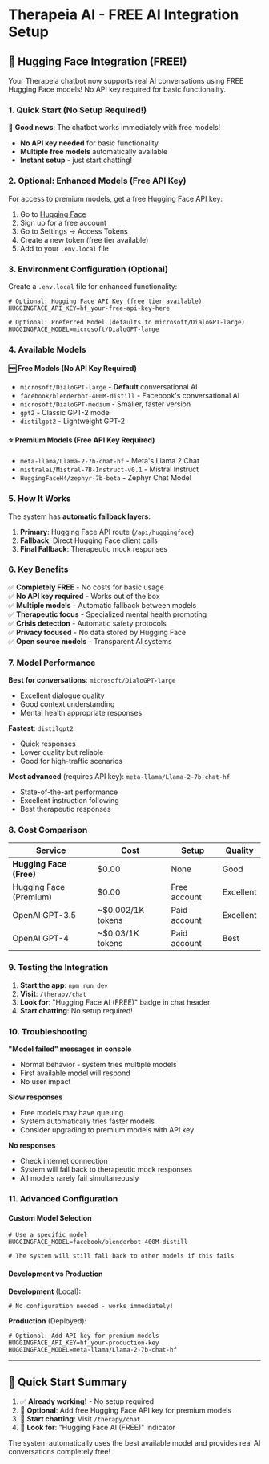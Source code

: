 # Therapeia AI - FREE AI Integration Setup

## 🤖 Hugging Face Integration (FREE!)

Your Therapeia chatbot now supports real AI conversations using FREE Hugging Face models! No API key required for basic functionality.

### 1. Quick Start (No Setup Required!)

🎉 **Good news**: The chatbot works immediately with free models!

- **No API key needed** for basic functionality
- **Multiple free models** automatically available
- **Instant setup** - just start chatting!

### 2. Optional: Enhanced Models (Free API Key)

For access to premium models, get a free Hugging Face API key:

1. Go to [Hugging Face](https://huggingface.co/)
2. Sign up for a free account
3. Go to Settings → Access Tokens
4. Create a new token (free tier available)
5. Add to your `.env.local` file

### 3. Environment Configuration (Optional)

Create a `.env.local` file for enhanced functionality:

```env
# Optional: Hugging Face API Key (free tier available)
HUGGINGFACE_API_KEY=hf_your-free-api-key-here

# Optional: Preferred Model (defaults to microsoft/DialoGPT-large)
HUGGINGFACE_MODEL=microsoft/DialoGPT-large
```

### 4. Available Models

#### 🆓 Free Models (No API Key Required)

- `microsoft/DialoGPT-large` - **Default** conversational AI
- `facebook/blenderbot-400M-distill` - Facebook's conversational AI
- `microsoft/DialoGPT-medium` - Smaller, faster version
- `gpt2` - Classic GPT-2 model
- `distilgpt2` - Lightweight GPT-2

#### ⭐ Premium Models (Free API Key Required)

- `meta-llama/Llama-2-7b-chat-hf` - Meta's Llama 2 Chat
- `mistralai/Mistral-7B-Instruct-v0.1` - Mistral Instruct
- `HuggingFaceH4/zephyr-7b-beta` - Zephyr Chat Model

### 5. How It Works

The system has **automatic fallback layers**:

1. **Primary**: Hugging Face API route (`/api/huggingface`)
2. **Fallback**: Direct Hugging Face client calls
3. **Final Fallback**: Therapeutic mock responses

### 6. Key Benefits

✅ **Completely FREE** - No costs for basic usage  
✅ **No API key required** - Works out of the box  
✅ **Multiple models** - Automatic fallback between models  
✅ **Therapeutic focus** - Specialized mental health prompting  
✅ **Crisis detection** - Automatic safety protocols  
✅ **Privacy focused** - No data stored by Hugging Face  
✅ **Open source models** - Transparent AI systems

### 7. Model Performance

**Best for conversations**: `microsoft/DialoGPT-large`

- Excellent dialogue quality
- Good context understanding
- Mental health appropriate responses

**Fastest**: `distilgpt2`

- Quick responses
- Lower quality but reliable
- Good for high-traffic scenarios

**Most advanced** (requires API key): `meta-llama/Llama-2-7b-chat-hf`

- State-of-the-art performance
- Excellent instruction following
- Best therapeutic responses

### 8. Cost Comparison

| Service                 | Cost              | Setup        | Quality   |
| ----------------------- | ----------------- | ------------ | --------- |
| **Hugging Face (Free)** | $0.00             | None         | Good      |
| Hugging Face (Premium)  | $0.00             | Free account | Excellent |
| OpenAI GPT-3.5          | ~$0.002/1K tokens | Paid account | Excellent |
| OpenAI GPT-4            | ~$0.03/1K tokens  | Paid account | Best      |

### 9. Testing the Integration

1. **Start the app**: `npm run dev`
2. **Visit**: `/therapy/chat`
3. **Look for**: "Hugging Face AI (FREE)" badge in chat header
4. **Start chatting**: No setup required!

### 10. Troubleshooting

**"Model failed" messages in console**

- Normal behavior - system tries multiple models
- First available model will respond
- No user impact

**Slow responses**

- Free models may have queuing
- System automatically tries faster models
- Consider upgrading to premium models with API key

**No responses**

- Check internet connection
- System will fall back to therapeutic mock responses
- All models rarely fail simultaneously

### 11. Advanced Configuration

#### Custom Model Selection

```env
# Use a specific model
HUGGINGFACE_MODEL=facebook/blenderbot-400M-distill

# The system will still fall back to other models if this fails
```

#### Development vs Production

**Development** (Local):

```env
# No configuration needed - works immediately!
```

**Production** (Deployed):

```env
# Optional: Add API key for premium models
HUGGINGFACE_API_KEY=hf_your-production-key
HUGGINGFACE_MODEL=meta-llama/Llama-2-7b-chat-hf
```

---

## 🚀 Quick Start Summary

1. ✅ **Already working!** - No setup required
2. 🔧 **Optional**: Add free Hugging Face API key for premium models
3. 🚀 **Start chatting**: Visit `/therapy/chat`
4. 🎯 **Look for**: "Hugging Face AI (FREE)" indicator

The system automatically uses the best available model and provides real AI conversations completely free!
